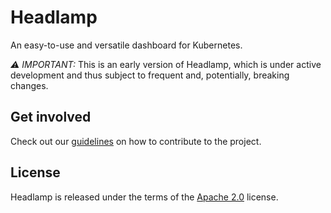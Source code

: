 # Headlamp

An easy-to-use and versatile dashboard for Kubernetes.

*⚠️ IMPORTANT:* This is an early version of Headlamp, which is under active
development and thus subject to frequent and, potentially, breaking changes.

## Get involved

Check out our [guidelines](./docs/contributing.md) on how to contribute to the project.

## License

Headlamp is released under the terms of the [Apache 2.0](./LICENSE) license.
